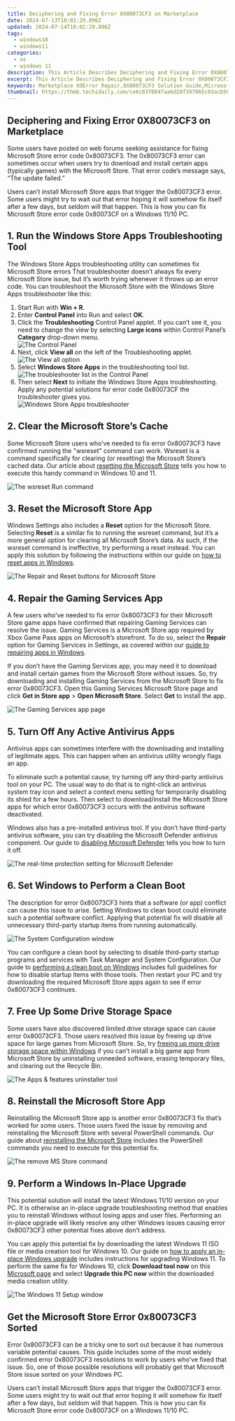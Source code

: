 ```yaml
---
title: Deciphering and Fixing Error 0X80073CF3 on Marketplace
date: 2024-07-13T10:02:29.896Z
updated: 2024-07-14T10:02:29.896Z
tags:
  - windows10
  - windows11
categories:
  - os
  - windows 11
description: This Article Describes Deciphering and Fixing Error 0X80073CF3 on Marketplace
excerpt: This Article Describes Deciphering and Fixing Error 0X80073CF3 on Marketplace
keywords: Marketplace XOError Repair,0X80073CF3 Solution Guide,Microsoft Windows Error Fixing,0X80073CF3 Troubleshooting Tips,XOError Resolution for Online Sellers,Error Code 0X80073CF3 Fixes,Marketplace Sales Error Correction
thumbnail: https://thmb.techidaily.com/ce6c03f084faa6d28f397065c83acb50be7be1ae3bde8fc728fb219e33b59c83.jpeg
---
```


## Deciphering and Fixing Error 0X80073CF3 on Marketplace

 Some users have posted on web forums seeking assistance for fixing Microsoft Store error code 0x80073CF3\. The 0x80073CF3 error can sometimes occur when users try to download and install certain apps (typically games) with the Microsoft Store. That error code’s message says, “The update failed.”

 Users can’t install Microsoft Store apps that trigger the 0x80073CF3 error. Some users might try to wait out that error hoping it will somehow fix itself after a few days, but seldom will that happen. This is how you can fix Microsoft Store error code 0x80073CF on a Windows 11/10 PC.

## 1\. Run the Windows Store Apps Troubleshooting Tool

 The Windows Store Apps troubleshooting utility can sometimes fix Microsoft Store errors That troubleshooter doesn’t always fix every Microsoft Store issue, but it’s worth trying whenever it throws up an error code. You can troubleshoot the Microsoft Store with the Windows Store Apps troubleshooter like this:

1. Start Run with **Win + R**.
2. Enter **Control Panel** into Run and select **OK**.
3. Click the **Troubleshooting** Control Panel applet. If you can’t see it, you need to change the view by selecting **Large icons** within Control Panel’s **Category** drop-down menu.  
![The Control Panel](https://static1.makeuseofimages.com/wordpress/wp-content/uploads/2023/05/the-control-panel.jpg)
4. Next, click **View all** on the left of the Troubleshooting applet.  
![The View all option](https://static1.makeuseofimages.com/wordpress/wp-content/uploads/2023/05/view-all.jpg)
5. Select **Windows Store Apps** in the troubleshooting tool list.  
![The troubleshooter list in the Control Panel](https://static1.makeuseofimages.com/wordpress/wp-content/uploads/2023/05/troubleshooter-list.jpg)
6. Then select **Next** to initiate the Windows Store Apps troubleshooting. Apply any potential solutions for error code 0x80073CF the troubleshooter gives you.  
![Windows Store Apps troubleshooter](https://static1.makeuseofimages.com/wordpress/wp-content/uploads/2023/05/windows-store-apps.jpg)

## 2\. Clear the Microsoft Store’s Cache

 Some Microsoft Store users who’ve needed to fix error 0x80073CF3 have confirmed running the "wsreset" command can work. Wsreset is a command specifically for clearing (or resetting) the Microsoft Store’s cached data. Our article about [resetting the Microsoft Store](https://www.makeuseof.com/windows-10-11-reset-microsoft-store/) tells you how to execute this handy command in Windows 10 and 11\.

![The wsreset Run command](https://static1.makeuseofimages.com/wordpress/wp-content/uploads/2023/05/wsreset-command.jpg)

## 3\. Reset the Microsoft Store App

 Windows Settings also includes a **Reset** option for the Microsoft Store. Selecting **Reset** is a similar fix to running the wsreset command, but it’s a more general option for clearing all Microsoft Store’s data. As such, if the wsreset command is ineffective, try performing a reset instead. You can apply this solution by following the instructions within our guide on [how to reset apps in Windows](https://www.makeuseof.com/windows-reset-app/).

![The Repair and Reset buttons for Microsoft Store](https://static1.makeuseofimages.com/wordpress/wp-content/uploads/2023/05/the-reset-and-repair-buttons.jpg)

## 4\. Repair the Gaming Services App

 A few users who’ve needed to fix error 0x80073CF3 for their Microsoft Store game apps have confirmed that repairing Gaming Services can resolve the issue. Gaming Services is a Microsoft Store app required by Xbox Game Pass apps on Microsoft’s storefront. To do so, select the **Repair** option for Gaming Services in Settings, as covered within our [guide to repairing apps in Windows](https://www.makeuseof.com/windows-repair-apps-programs/).

 If you don’t have the Gaming Services app, you may need it to download and install certain games from the Microsoft Store without issues. So, try downloading and installing Gaming Services from the Microsoft Store to fix error 0x80073CF3\. Open this Gaming Services Microsoft Store page and click **Get in Store app** \> **Open Microsoft Store**. Select **Get** to install the app.

![The Gaming Services app page](https://static1.makeuseofimages.com/wordpress/wp-content/uploads/2023/05/the-gaming-services-app-page.jpg)

## 5\. Turn Off Any Active Antivirus Apps

 Antivirus apps can sometimes interfere with the downloading and installing of legitimate apps. This can happen when an antivirus utility wrongly flags an app.

 To eliminate such a potential cause, try turning off any third-party antivirus tool on your PC. The usual way to do that is to right-click an antivirus system tray icon and select a context menu setting for temporarily disabling its shied for a few hours. Then select to download/install the Microsoft Store apps for which error 0x80073CF3 occurs with the antivirus software deactivated.

 Windows also has a pre-installed antivirus tool. If you don’t have third-party antivirus software, you can try disabling the Microsoft Defender antivirus component. Our guide to [disabling Microsoft Defender](https://www.makeuseof.com/how-to-turn-off-windows-defender/) tells you how to turn it off.

![The real-time protection setting for Microsoft Defender](https://static1.makeuseofimages.com/wordpress/wp-content/uploads/2023/05/real-time-protection-setting.jpg)

## 6\. Set Windows to Perform a Clean Boot

 The description for error 0x80073CF3 hints that a software (or app) conflict can cause this issue to arise. Setting Windows to clean boot could eliminate such a potential software conflict. Applying that potential fix will disable all unnecessary third-party startup items from running automatically.

![The System Configuration window](https://static1.makeuseofimages.com/wordpress/wp-content/uploads/2023/05/system-configuration-window.jpg)

 You can configure a clean boot by selecting to disable third-party startup programs and services with Task Manager and System Configuration. Our guide to [performing a clean boot on Windows](https://www.makeuseof.com/clean-boot-windows-11/) includes full guidelines for how to disable startup items with those tools. Then restart your PC and try downloading the required Microsoft Store apps again to see if error 0x80073CF3 continues.

## 7\. Free Up Some Drive Storage Space

 Some users have also discovered limited drive storage space can cause error 0x80073CF3\. Those users resolved this issue by freeing up drive space for large games from Microsoft Store. So, try [freeing up more drive storage space within Windows](https://www.makeuseof.com/windows-11-free-up-storage-space/) if you can’t install a big game app from Microsoft Store by uninstalling unneeded software, erasing temporary files, and clearing out the Recycle Bin.

![The Apps & features uninstaller tool](https://static1.makeuseofimages.com/wordpress/wp-content/uploads/2023/05/apps-features-uninstaller.jpg)

## 8\. Reinstall the Microsoft Store App

 Reinstalling the Microsoft Store app is another error 0x80073CF3 fix that’s worked for some users. Those users fixed the issue by removing and reinstalling the Microsoft Store with several PowerShell commands. Our guide about [reinstalling the Microsoft Store](https://www.makeuseof.com/remove-reinstall-microsoft-store-windows-11/) includes the PowerShell commands you need to execute for this potential fix.

![The remove MS Store command](https://static1.makeuseofimages.com/wordpress/wp-content/uploads/2023/05/the-remove-app-package-command.jpg)

## 9\. Perform a Windows In-Place Upgrade

 This potential solution will install the latest Windows 11/10 version on your PC. It is otherwise an in-place upgrade troubleshooting method that enables you to reinstall Windows without losing apps and user files. Performing an in-place upgrade will likely resolve any other Windows issues causing error 0x80073CF3 other potential fixes above don’t address.

 You can apply this potential fix by downloading the latest Windows 11 ISO file or media creation tool for Windows 10\. Our guide on [how to apply an in-place Windows upgrade](https://www.makeuseof.com/in-place-upgrade-windows-11/) includes instructions for upgrading Windows 11\. To perform the same fix for Windows 10, click **Download tool now** on this [Microsoft page](https://www.microsoft.com/en-gb/software-download/windows10) and select **Upgrade this PC now** within the downloaded media creation utility.

![The Windows 11 Setup window](https://static1.makeuseofimages.com/wordpress/wp-content/uploads/2023/05/the-windows-11-setup-window2.jpg)

## Get the Microsoft Store Error 0x80073CF3 Sorted

 Error 0x80073CF3 can be a tricky one to sort out because it has numerous variable potential causes. This guide includes some of the most widely confirmed error 0x80073CF3 resolutions to work by users who’ve fixed that issue. So, one of those possible resolutions will probably get that Microsoft Store issue sorted on your Windows PC.

 Users can’t install Microsoft Store apps that trigger the 0x80073CF3 error. Some users might try to wait out that error hoping it will somehow fix itself after a few days, but seldom will that happen. This is how you can fix Microsoft Store error code 0x80073CF on a Windows 11/10 PC.



<ins class="adsbygoogle"
      style="display:block"
      data-ad-client="ca-pub-7571918770474297"
      data-ad-slot="8358498916"
      data-ad-format="auto"
      data-full-width-responsive="true"></ins>

